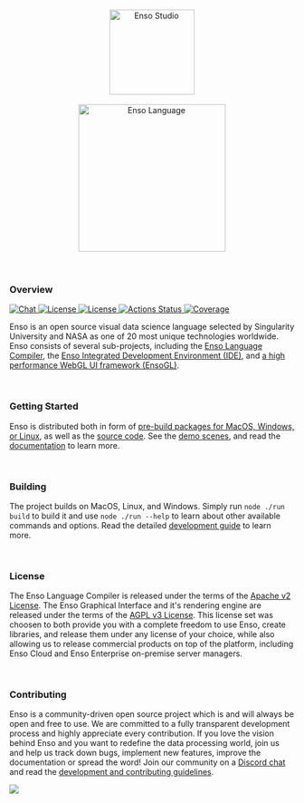 <p align="center">
  <br/>
  <a href="http://luna-lang.org">
      <img
          src="https://user-images.githubusercontent.com/1623053/79905826-22bac080-8417-11ea-82b0-ee015904a485.png"
          alt="Enso Studio"
          width="150"
      />
  </a>
  <br/>
  <br/>
  <a href="http://luna-lang.org">
      <img
          src="https://user-images.githubusercontent.com/1623053/75661125-05664300-5c6d-11ea-9bd3-8a5355db9609.png"
          alt="Enso Language"
          width="260"
      />
  </a>
  <br/>
  <br/>
  <br/>
</p>


### Overview

<p>
  <a href="http://chat.luna-lang.org">
    <img src="https://img.shields.io/discord/401396655599124480?label=Chat&color=2ec352&labelColor=2c3239"
         alt="Chat">
  </a>
  <a href="https://github.com/luna/enso/blob/master/LICENSE">
    <img src="https://img.shields.io/static/v1?label=Compiler%20License&message=Apache%20v2&color=2ec352&labelColor=2c3239"
         alt="License">
  </a>
  <a href="https://github.com/luna/ide/blob/master/LICENSE">
    <img src="https://img.shields.io/static/v1?label=GUI%20License&message=AGPL%20v3&color=2ec352&labelColor=2c3239"
         alt="License">
  </a>
  <a href="https://github.com/luna/ide/actions">
    <img src="https://github.com/luna/ide/workflows/Build%20%28MacOS%2C%20Linux%2C%20Windows%29/badge.svg"
         alt="Actions Status">
  </a>
  <a href="https://codecov.io/gh/luna/ide/branch/master">
    <img src="https://img.shields.io/codecov/c/github/luna/basegl?label=Coverage&labelColor=2c3239"
         alt="Coverage">
  </a>
</p>

Enso is an open source visual data science language selected by Singularity
University and NASA as one of 20 most unique technologies worldwide. Enso
consists of several sub-projects, including the
[Enso Language Compiler](https://github.com/luna/enso), the
[Enso Integrated Development Environment (IDE)](https://github.com/luna/ide),
and [a high performance WebGL UI framework (EnsoGL)](https://github.com/luna/ide/tree/master/src/rust/ensogl).

<br/>

### Getting Started
Enso is distributed both in form of
[pre-build packages for MacOS, Windows, or Linux](https://github.com/luna/ide/releases),
as well as the [source code](https://github.com/luna). See the
[demo scenes](http://TODO), and read the [documentation](http://TODO) to learn
more.

<br/>

### Building
The project builds on MacOS, Linux, and Windows. Simply run `node ./run build`
to build it and use `node ./run --help` to learn about other available commands
and options. Read the detailed [development guide](docs/contributing.md) to
learn more.

<br/>

### License
The Enso Language Compiler is released under the terms of the
[Apache v2 License](https://github.com/luna/enso/blob/master/LICENSE). The Enso
Graphical Interface and it's rendering engine are released under the terms of
the [AGPL v3 License](https://github.com/luna/ide/blob/master/LICENSE).  This
license set was choosen to both provide you with a complete freedom to use Enso,
create libraries, and release them under any license of your choice, while also
allowing us to release commercial products on top of the platform, including
Enso Cloud and Enso Enterprise on-premise server managers.

<br/>

### Contributing
Enso is a community-driven open source project which is and will always be open
and free to use. We are committed to a fully transparent development process and
highly appreciate every contribution. If you love the vision behind Enso and you
want to redefine the data processing world, join us and help us track down bugs,
implement new features, improve the documentation or spread the word! Join our
community on a [Discord chat](http://chat.luna-lang.org) and read the
[development and contributing guidelines](docs/contributing.md).

<a href="https://github.com/luna/ide/graphs/contributors">
  <img src="https://opencollective.com/enso-language/contributors.svg?width=890&button=false" />
</a>

